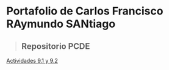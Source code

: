 # Portafolio de Carlos Francisco RAymundo SANtiago


>## Repositorio PCDE
<a class="anchor" alt="Actividades" href="https://cfrasan.github.io/PCDE-Activity-9.1/">Actividades 9.1 y 9.2 </a>

  
